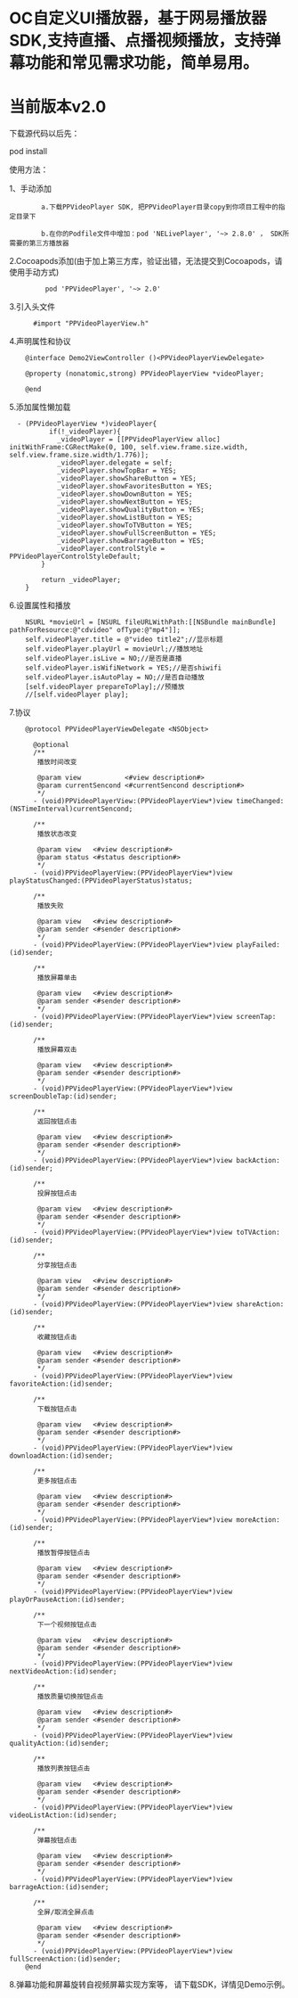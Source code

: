 # OC自定义UI播放器，基于网易播放器SDK,支持直播、点播视频播放，支持弹幕功能和常见需求功能，简单易用。
# 当前版本v2.0

下载源代码以后先：

pod install 

使用方法：

1、手动添加

            a.下载PPVideoPlayer SDK, 把PPVideoPlayer目录copy到你项目工程中的指定目录下
   
            b.在你的Podfile文件中增加：pod 'NELivePlayer', '~> 2.8.0' ， SDK所需要的第三方播放器
  
2.Cocoapods添加(由于加上第三方库，验证出错，无法提交到Cocoapods，请使用手动方式)

             pod 'PPVideoPlayer', '~> 2.0'
  
3.引入头文件

          #import "PPVideoPlayerView.h"
          
4.声明属性和协议

        @interface Demo2ViewController ()<PPVideoPlayerViewDelegate>

        @property (nonatomic,strong) PPVideoPlayerView *videoPlayer;

        @end

5.添加属性懒加载

      - (PPVideoPlayerView *)videoPlayer{
              if(!_videoPlayer){
                _videoPlayer = [[PPVideoPlayerView alloc] initWithFrame:CGRectMake(0, 100, self.view.frame.size.width, self.view.frame.size.width/1.776)];
                _videoPlayer.delegate = self;
                _videoPlayer.showTopBar = YES;
                _videoPlayer.showShareButton = YES;
                _videoPlayer.showFavoritesButton = YES;
                _videoPlayer.showDownButton = YES;
                _videoPlayer.showNextButton = YES;
                _videoPlayer.showQualityButton = YES;
                _videoPlayer.showListButton = YES;
                _videoPlayer.showToTVButton = YES;
                _videoPlayer.showFullScreenButton = YES;
                _videoPlayer.showBarrageButton = YES;
                _videoPlayer.controlStyle = PPVideoPlayerControlStyleDefault;
            }

            return _videoPlayer;
        }
        
 6.设置属性和播放
    
        NSURL *movieUrl = [NSURL fileURLWithPath:[[NSBundle mainBundle] pathForResource:@"cdvideo" ofType:@"mp4"]];
        self.videoPlayer.title = @"video title2";//显示标题
        self.videoPlayer.playUrl = movieUrl;//播放地址
        self.videoPlayer.isLive = NO;//是否是直播
        self.videoPlayer.isWifiNetwork = YES;//是否shiwifi
        self.videoPlayer.isAutoPlay = NO;//是否自动播放
        [self.videoPlayer prepareToPlay];//预播放
        //[self.videoPlayer play];
        
7.协议

        @protocol PPVideoPlayerViewDelegate <NSObject>

          @optional
          /**
           播放时间改变

           @param view           <#view description#>
           @param currentSencond <#currentSencond description#>
           */
          - (void)PPVideoPlayerView:(PPVideoPlayerView*)view timeChanged:(NSTimeInterval)currentSencond;

          /**
           播放状态改变

           @param view   <#view description#>
           @param status <#status description#>
           */
          - (void)PPVideoPlayerView:(PPVideoPlayerView*)view playStatusChanged:(PPVideoPlayerStatus)status;

          /**
           播放失败

           @param view   <#view description#>
           @param sender <#sender description#>
           */
          - (void)PPVideoPlayerView:(PPVideoPlayerView*)view playFailed:(id)sender;

          /**
           播放屏幕单击

           @param view   <#view description#>
           @param sender <#sender description#>
           */
          - (void)PPVideoPlayerView:(PPVideoPlayerView*)view screenTap:(id)sender;

          /**
           播放屏幕双击

           @param view   <#view description#>
           @param sender <#sender description#>
           */
          - (void)PPVideoPlayerView:(PPVideoPlayerView*)view screenDoubleTap:(id)sender;

          /**
           返回按钮点击

           @param view   <#view description#>
           @param sender <#sender description#>
           */
          - (void)PPVideoPlayerView:(PPVideoPlayerView*)view backAction:(id)sender;

          /**
           投屏按钮点击

           @param view   <#view description#>
           @param sender <#sender description#>
           */
          - (void)PPVideoPlayerView:(PPVideoPlayerView*)view toTVAction:(id)sender;

          /**
           分享按钮点击

           @param view   <#view description#>
           @param sender <#sender description#>
           */
          - (void)PPVideoPlayerView:(PPVideoPlayerView*)view shareAction:(id)sender;

          /**
           收藏按钮点击

           @param view   <#view description#>
           @param sender <#sender description#>
           */
          - (void)PPVideoPlayerView:(PPVideoPlayerView*)view favoriteAction:(id)sender;

          /**
           下载按钮点击

           @param view   <#view description#>
           @param sender <#sender description#>
           */
          - (void)PPVideoPlayerView:(PPVideoPlayerView*)view downloadAction:(id)sender;

          /**
           更多按钮点击

           @param view   <#view description#>
           @param sender <#sender description#>
           */
          - (void)PPVideoPlayerView:(PPVideoPlayerView*)view moreAction:(id)sender;

          /**
           播放暂停按钮点击

           @param view   <#view description#>
           @param sender <#sender description#>
           */
          - (void)PPVideoPlayerView:(PPVideoPlayerView*)view playOrPauseAction:(id)sender;

          /**
           下一个视频按钮点击

           @param view   <#view description#>
           @param sender <#sender description#>
           */
          - (void)PPVideoPlayerView:(PPVideoPlayerView*)view nextVideoAction:(id)sender;

          /**
           播放质量切换按钮点击

           @param view   <#view description#>
           @param sender <#sender description#>
           */
          - (void)PPVideoPlayerView:(PPVideoPlayerView*)view qualityAction:(id)sender;

          /**
           播放列表按钮点击

           @param view   <#view description#>
           @param sender <#sender description#>
           */
          - (void)PPVideoPlayerView:(PPVideoPlayerView*)view videoListAction:(id)sender;

          /**
           弹幕按钮点击

           @param view   <#view description#>
           @param sender <#sender description#>
           */
          - (void)PPVideoPlayerView:(PPVideoPlayerView*)view barrageAction:(id)sender;

          /**
           全屏/取消全屏点击

           @param view   <#view description#>
           @param sender <#sender description#>
           */
          - (void)PPVideoPlayerView:(PPVideoPlayerView*)view fullScreenAction:(id)sender;
        @end
        
 8.弹幕功能和屏幕旋转自视频屏幕实现方案等， 请下载SDK，详情见Demo示例。


    
